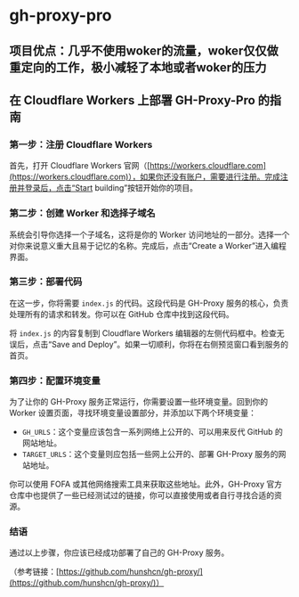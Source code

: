 # gh-proxy-pro

## 项目优点：几乎不使用woker的流量，woker仅仅做重定向的工作，极小减轻了本地或者woker的压力

## 在 Cloudflare Workers 上部署 GH-Proxy-Pro 的指南


### 第一步：注册 Cloudflare Workers

首先，打开 Cloudflare Workers 官网（[https://workers.cloudflare.com](https://workers.cloudflare.com)），如果你还没有账户，需要进行注册。完成注册并登录后，点击“Start building”按钮开始你的项目。

### 第二步：创建 Worker 和选择子域名

系统会引导你选择一个子域名，这将是你的 Worker 访问地址的一部分。选择一个对你来说意义重大且易于记忆的名称。完成后，点击“Create a Worker”进入编程界面。

### 第三步：部署代码

在这一步，你将需要 `index.js` 的代码。这段代码是 GH-Proxy 服务的核心，负责处理所有的请求和转发。你可以在 GitHub 仓库中找到这段代码。

将 `index.js` 的内容复制到 Cloudflare Workers 编辑器的左侧代码框中。检查无误后，点击“Save and Deploy”。如果一切顺利，你将在右侧预览窗口看到服务的首页。

### 第四步：配置环境变量

为了让你的 GH-Proxy 服务正常运行，你需要设置一些环境变量。回到你的 Worker 设置页面，寻找环境变量设置部分，并添加以下两个环境变量：

- `GH_URLS`：这个变量应该包含一系列网络上公开的、可以用来反代 GitHub 的网站地址。
- `TARGET_URLS`：这个变量则应包括一些网上公开的、部署 GH-Proxy 服务的网站地址。

你可以使用 FOFA 或其他网络搜索工具来获取这些地址。此外，GH-Proxy 官方仓库中也提供了一些已经测试过的链接，你可以直接使用或者自行寻找合适的资源。

### 结语

通过以上步骤，你应该已经成功部署了自己的 GH-Proxy 服务。

（参考链接：[https://github.com/hunshcn/gh-proxy/](https://github.com/hunshcn/gh-proxy/)）
